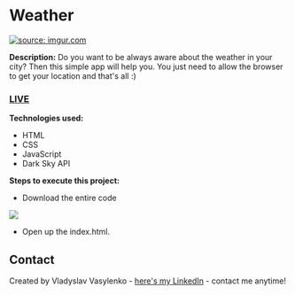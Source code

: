 # Weather
<a href="https://imgur.com/QFFTh31"><img src="https://i.imgur.com/QFFTh31.gif" title="source: imgur.com" /></a>

**Description:**
Do you want to be always aware about the weather in your city? Then this simple app will help you. You just need to allow the browser to get your location and that's all :)
### [LIVE](https://richboyscrytoo.github.io/Weather/)
**Technologies used:**
 - HTML
 - CSS
 - JavaScript
 - Dark Sky API
 
 **Steps to execute this project:**
 - Download the entire code
 
![](https://i.imgur.com/mzqjgS4.png)
 - Open up the index.html.
 
## Contact
Created by Vladyslav Vasylenko - [here's my LinkedIn](https://www.linkedin.com/in/vladvasylenko/) - contact me anytime!
